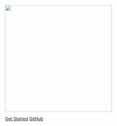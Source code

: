<img width="350px"  bor src="https://ss2.bdstatic.com/70cFvnSh_Q1YnxGkpoWK1HF6hhy/it/u=807876354,505860830&fm=26&gp=0.jpg">

[Get Started](高并发架构/消息队列.md)
[GitHub](https://github.com/the-stardust)

